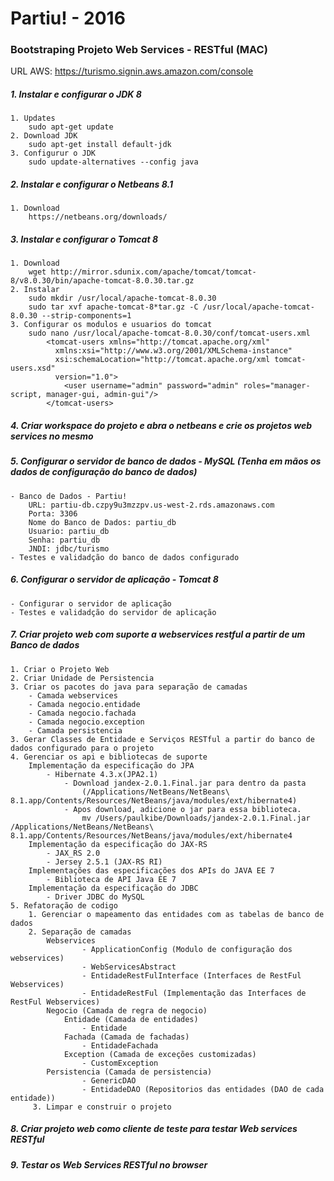 # Partiu! - 2016

### Bootstraping Projeto Web Services - RESTful (MAC)

URL AWS: https://turismo.signin.aws.amazon.com/console

##### 1. Instalar e configurar o JDK 8
    1. Updates
        sudo apt-get update
    2. Download JDK
        sudo apt-get install default-jdk
    3. Configurur o JDK 
        sudo update-alternatives --config java
##### 2. Instalar e configurar o Netbeans 8.1
    1. Download
        https://netbeans.org/downloads/
##### 3. Instalar e configurar o Tomcat 8
    1. Download
        wget http://mirror.sdunix.com/apache/tomcat/tomcat-8/v8.0.30/bin/apache-tomcat-8.0.30.tar.gz
    2. Instalar 
        sudo mkdir /usr/local/apache-tomcat-8.0.30
        sudo tar xvf apache-tomcat-8*tar.gz -C /usr/local/apache-tomcat-8.0.30 --strip-components=1
    3. Configurar os modulos e usuarios do tomcat
        sudo nano /usr/local/apache-tomcat-8.0.30/conf/tomcat-users.xml
            <tomcat-users xmlns="http://tomcat.apache.org/xml"
              xmlns:xsi="http://www.w3.org/2001/XMLSchema-instance"
              xsi:schemaLocation="http://tomcat.apache.org/xml tomcat-users.xsd"
              version="1.0">
                <user username="admin" password="admin" roles="manager-script, manager-gui, admin-gui"/>
            </tomcat-users>
##### 4. Criar workspace do projeto e abra o netbeans e crie os projetos web services no mesmo
##### 5. Configurar o servidor de banco de dados - MySQL (Tenha em mãos os dados de configuração do banco de dados)
    - Banco de Dados - Partiu!
        URL: partiu-db.czpy9u3mzzpv.us-west-2.rds.amazonaws.com
        Porta: 3306
        Nome do Banco de Dados: partiu_db
        Usuario: partiu_db
        Senha: partiu_db
        JNDI: jdbc/turismo 
    - Testes e validadção do banco de dados configurado
##### 6. Configurar o servidor de aplicação - Tomcat 8
    - Configurar o servidor de aplicação
    - Testes e validadção do servidor de aplicação
##### 7. Criar projeto web com suporte a webservices restful a partir de um Banco de dados
    1. Criar o Projeto Web
    2. Criar Unidade de Persistencia
    3. Criar os pacotes do java para separação de camadas
        - Camada webservices
        - Camada negocio.entidade
        - Camada negocio.fachada
        - Camada negocio.exception
        - Camada persistencia
    3. Gerar Classes de Entidade e Serviços RESTful a partir do banco de dados configurado para o projeto
    4. Gerenciar os api e bibliotecas de suporte
        Implementação da especificação do JPA
            - Hibernate 4.3.x(JPA2.1)
                - Download jandex-2.0.1.Final.jar para dentro da pasta 
                    (/Applications/NetBeans/NetBeans\ 8.1.app/Contents/Resources/NetBeans/java/modules/ext/hibernate4)
                - Apos download, adicione o jar para essa biblioteca.
                    mv /Users/paulkibe/Downloads/jandex-2.0.1.Final.jar /Applications/NetBeans/NetBeans\ 8.1.app/Contents/Resources/NetBeans/java/modules/ext/hibernate4
        Implementação da especificação do JAX-RS
            - JAX_RS 2.0
            - Jersey 2.5.1 (JAX-RS RI)
        Implementações das especificações dos APIs do JAVA EE 7
            - Biblioteca de API Java EE 7
        Implementação da especificação do JDBC
            - Driver JDBC do MySQL
    5. Refatoração de codigo
        1. Gerenciar o mapeamento das entidades com as tabelas de banco de dados
        2. Separação de camadas
            Webservices
                    - ApplicationConfig (Modulo de configuração dos webservices)
                    - WebServicesAbstract
                    - EntidadeRestFulInterface (Interfaces de RestFul Webservices)
                    - EntidadeRestFul (Implementação das Interfaces de RestFul Webservices)
            Negocio (Camada de regra de negocio)
                Entidade (Camada de entidades)
                    - Entidade
                Fachada (Camada de fachadas)
                    - EntidadeFachada
                Exception (Camada de exceções customizadas)
                    - CustomException
            Persistencia (Camada de persistencia)
                    - GenericDAO
                    - EntidadeDAO (Repositorios das entidades (DAO de cada entidade))
         3. Limpar e construir o projeto
##### 8. Criar projeto web como cliente de teste para testar Web services RESTful
##### 9. Testar os Web Services RESTful no browser

